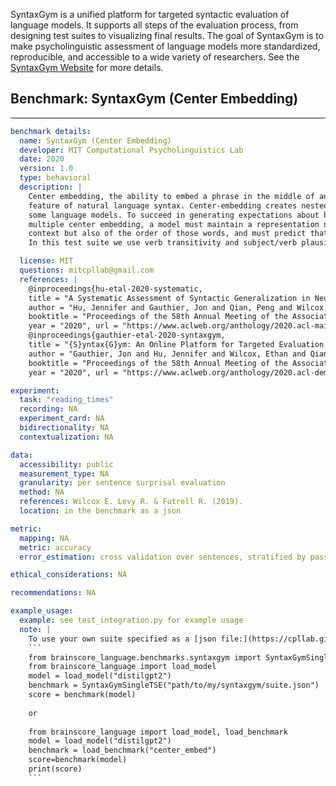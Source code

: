 SyntaxGym is a unified platform for targeted syntactic evaluation of language models. It supports all steps
of the evaluation process, from designing test suites to visualizing final results. The goal of SyntaxGym 
is to make psycholinguistic assessment of language models more standardized, reproducible, and accessible 
to a wide variety of researchers.  See the [SyntaxGym Website](https://syntaxgym.org/) for more details.

## Benchmark: SyntaxGym (Center Embedding)
---
```yaml
benchmark details:
  name: SyntaxGym (Center Embedding)
  developer: MIT Computational Psycholinguistics Lab
  date: 2020
  version: 1.0
  type: behavioral
  description: |
    Center embedding, the ability to embed a phrase in the middle of another phrase of the same type, is a hallmark 
    feature of natural language syntax. Center-embedding creates nested dependencies, which could pose a challenge for 
    some language models. To succeed in generating expectations about how sentences will continue in the context of 
    multiple center embedding, a model must maintain a representation not only of what words appear in the preceding 
    context but also of the order of those words, and must predict that upcoming words occur in the appropriate order. 
    In this test suite we use verb transitivity and subject/verb plausibility to test model capabilities in this respect.

  license: MIT
  questions: mitcpllab@gmail.com
  references: |
    @inproceedings{hu-etal-2020-systematic,
    title = "A Systematic Assessment of Syntactic Generalization in Neural Language Models",
    author = "Hu, Jennifer and Gauthier, Jon and Qian, Peng and Wilcox, Ethan and Levy, Roger",
    booktitle = "Proceedings of the 58th Annual Meeting of the Association for Computational Linguistics", 
    year = "2020", url = "https://www.aclweb.org/anthology/2020.acl-main.158", pages = "1725--1744"}
    @inproceedings{gauthier-etal-2020-syntaxgym, 
    title = "{S}yntax{G}ym: An Online Platform for Targeted Evaluation of Language Models", 
    author = "Gauthier, Jon and Hu, Jennifer and Wilcox, Ethan and Qian, Peng and Levy, Roger",
    booktitle = "Proceedings of the 58th Annual Meeting of the Association for Computational Linguistics: System Demonstrations",
    year = "2020", url = "https://www.aclweb.org/anthology/2020.acl-demos.10", pages = "70--76"}

experiment:
  task: "reading_times"
  recording: NA
  experiment_card: NA
  bidirectionality: NA
  contextualization: NA

data:
  accessibility: public
  measurement_type: NA
  granularity: per sentence surprisal evaluation
  method: NA
  references: Wilcox E. Levy R. & Futrell R. (2019). 
  location: in the benchmark as a json

metric:
  mapping: NA 
  metric: accuracy
  error_estimation: cross validation over sentences, stratified by passage

ethical_considerations: NA

recommendations: NA

example_usage:
  example: see test_integration.py for example usage
  note: |
    To use your own suite specified as a [json file:](https://cpllab.github.io/syntaxgym-core/suite_json.html) 
    ```
    from brainscore_language.benchmarks.syntaxgym import SyntaxGymSingleTSE
    from brainscore_language import load_model
    model = load_model("distilgpt2")
    benchmark = SyntaxGymSingleTSE("path/to/my/syntaxgym/suite.json")
    score = benchmark(model)
    
    or
    
    from brainscore_language import load_model, load_benchmark
    model = load_model("distilgpt2")
    benchmark = load_benchmark("center_embed")
    score=benchmark(model)
    print(score)
    ```

